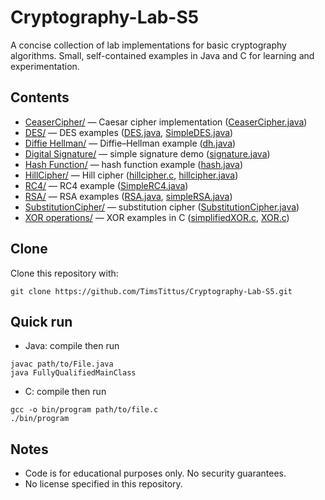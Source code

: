 # Cryptography-Lab-S5

A concise collection of lab implementations for basic cryptography algorithms. Small, self-contained examples in Java and C for learning and experimentation.

## Contents

- [CeaserCipher/](CeaserCipher/) — Caesar cipher implementation ([CeaserCipher.java](CeaserCipher/CeaserCipher.java))
- [DES/](DES/) — DES examples ([DES.java](DES/DES.java), [SimpleDES.java](DES/SimpleDES.java))
- [Diffie Hellman/](Diffie%20Hellman/) — Diffie–Hellman example ([dh.java](Diffie%20Hellman/dh.java))
- [Digital Signature/](Digital%20Signature/) — simple signature demo ([signature.java](Digital%20Signature/signature.java))
- [Hash Function/](Hash%20Function/) — hash function example ([hash.java](Hash%20Function/hash.java))
- [HillCipher/](HillCipher/) — Hill cipher ([hillcipher.c](HillCipher/hillcipher.c), [hillcipher.java](HillCipher/hillcipher.java))
- [RC4/](RC4/) — RC4 example ([SimpleRC4.java](RC4/SimpleRC4.java))
- [RSA/](RSA/) — RSA examples ([RSA.java](RSA/RSA.java), [simpleRSA.java](RSA/simpleRSA.java))
- [SubstitutionCipher/](SubstitutionCipher/) — substitution cipher ([SubstitutionCipher.java](SubstitutionCipher/SubstitutionCipher.java))
- [XOR operations/](XOR%20operations/) — XOR examples in C ([simplifiedXOR.c](XOR%20operations/simplifiedXOR.c), [XOR.c](XOR%20operations/XOR.c))

## Clone

Clone this repository with:

```
git clone https://github.com/TimsTittus/Cryptography-Lab-S5.git
```

## Quick run

- Java: compile then run

```
javac path/to/File.java
java FullyQualifiedMainClass
```

- C: compile then run

```
gcc -o bin/program path/to/file.c
./bin/program
```

## Notes

- Code is for educational purposes only. No security guarantees.
- No license specified in this repository.
